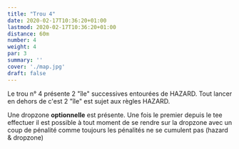 ```yaml
---
title: "Trou 4"
date: 2020-02-17T10:36:20+01:00
lastmod: 2020-02-17T10:36:20+01:00
distance: 60m
number: 4
weight: 4
par: 3
summary: ''
cover: './map.jpg'
draft: false
---
```


Le trou n° 4 présente 2 "île" successives entourées de HAZARD. Tout lancer en dehors de c'est 2 "île" est sujet aux  règles HAZARD.

Une dropzone __optionnelle__ est présente. Une fois le premier depuis le tee effectuer il est possible à tout moment de se rendre sur la dropzone avec un coup de pénalité comme toujours les pénalités ne se cumulent pas (hazard & dropzone)



